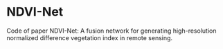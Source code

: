 # NDVI-Net
Code of paper NDVI-Net: A fusion network for generating high-resolution normalized difference vegetation index in remote sensing.
